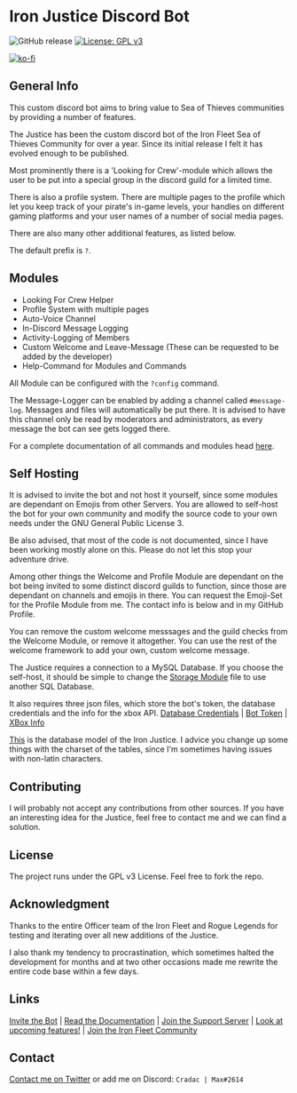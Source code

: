 # Iron Justice Discord Bot

![GitHub release](https://img.shields.io/github/release/Cradac/Iron-Justice.svg) [![License: GPL v3](https://img.shields.io/badge/License-GPLv3-blue.svg)](https://www.gnu.org/licenses/gpl-3.0) 

[![ko-fi](https://www.ko-fi.com/img/githubbutton_sm.svg)](https://ko-fi.com/E1E52E9WJ)


## General Info

This custom discord bot aims to bring value to Sea of Thieves communities by providing a number of features.

The Justice has been the custom discord bot of the Iron Fleet Sea of Thieves Community for over a year. Since its initial release I felt it has evolved enough to be published.

Most prominently there is a 'Looking for Crew'-module which allows the user to be put into a special group in the discord guild for a limited time.

There is also a profile system. There are multiple pages to the profile which let you keep track of your pirate's in-game levels, your handles on different gaming platforms and your user names of a number of social media pages.

There are also many other additional features, as listed below.

The default prefix is `?`.

## Modules

* Looking For Crew Helper
* Profile System with multiple pages
* Auto-Voice Channel
* In-Discord Message Logging
* Activity-Logging of Members
* Custom Welcome and Leave-Message (These can be requested to be added by the developer)
* Help-Command for Modules and Commands

All Module can be configured with the `?config` command.

The Message-Logger can be enabled by adding a channel called `#message-log`. Messages and files will automatically be put there. It is advised to have this channel only be read by moderators and administrators, as every message the bot can see gets logged there.

For a complete documentation of all commands and modules head [here](https://gist.github.com/Cradac/4544f0cbe9456a637c0d3a85061bda78).

## Self Hosting

It is advised to invite the bot and not host it yourself, since some modules are dependant on Emojis from other Servers.
You are allowed to self-host the bot for your own community and modify the source code to your own needs under the GNU General Public License 3.

Be also advised, that most of the code is not documented, since I have been working mostly alone on this. Please do not let this stop your adventure drive.

Among other things the Welcome and Profile Module are dependant on the bot being invited to some distinct discord guilds to function, since those are dependant on channels and emojis in there.
You can request the Emoji-Set for the Profile Module from me. The contact info is below and in my GitHub Profile.

You can remove the custom welcome messsages and the guild checks from the Welcome Module, or remove it altogether.
You can use the rest of the welcome framework to add your own, custom welcome message.

The Justice requires a connection to a MySQL Database. If you choose the self-host, it should be simple to change the [Storage Module](utils/storage.py) file to use another SQL Database.

It also requires three json files, which store the bot's token, the database credentials and the info for the xbox API.
[Database Credentials](https://gist.github.com/Cradac/816e650fc45faf8e43218e7d69f63899) | [Bot Token](https://gist.github.com/Cradac/f8a7dfef507efaf8b2e57cd83d58e8f3) | [XBox Info](https://gist.github.com/Cradac/c521a80199657479c2c4ec7c43218344)

[This](https://gist.github.com/Cradac/08b7bfcb5674278c06644ffd6b39b4d2) is the database model of the Iron Justice. I advice you change up some things with the charset of the tables, since I'm sometimes having issues with non-latin characters.

## Contributing

I will probably not accept any contributions from other sources.
If you have an interesting idea for the Justice, feel free to contact me and we can find a solution.

## License

The project runs under the GPL v3 License. Feel free to fork the repo.

## Acknowledgment

Thanks to the entire Officer team of the Iron Fleet and Rogue Legends for testing and iterating over all new additions of the Justice.

I also thank my tendency to procrastination, which sometimes halted the development for months and at two other occasions made me rewrite the entire code base within a few days.

## Links
[Invite the Bot](https://discordapp.com/oauth2/authorize?client_id=442346885538250752&scope=bot&permissions=8) | [Read the Documentation](https://gist.github.com/Cradac/4544f0cbe9456a637c0d3a85061bda78) | [Join the Support Server](https://discord.gg/Pn3vXNd) | [Look at upcoming features!](https://trello.com/b/YHimqVIk) | [Join the Iron Fleet Community](https://discord.gg/yU3BVfW)

## Contact

[Contact me on Twitter](https://twitter.com/MFCradac) or add me on Discord: `Cradac | Max#2614`
